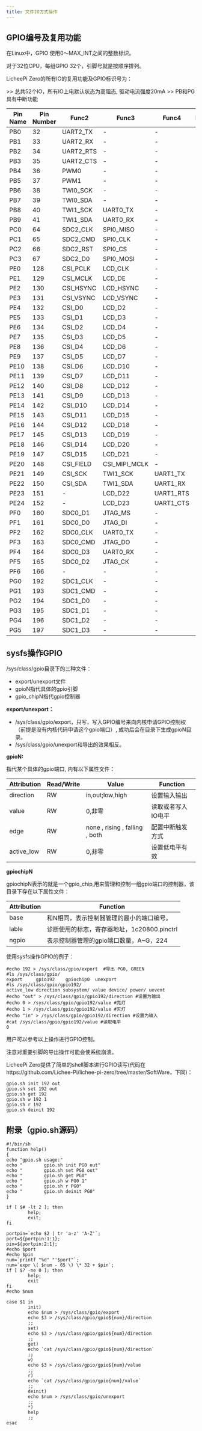 ```yaml
---
title: 文件IO方式操作
---
```


## GPIO编号及复用功能


在Linux中，GPIO 使用0～MAX_INT之间的整数标识。

对于32位CPU，每组GPIO 32个，引脚号就是按顺序排列。

LicheePi Zero的所有IO的复用功能及GPIO标识号为：

\>\> 总共52个IO，所有IO上电默认状态为高阻态, 驱动电流强度20mA \>\> PB和PG具有中断功能

|Pin Name|Pin Number|  Func2  |    Func3    |  Func4  |Func5| Func6  |
| ------ | -------- | ------- | ---------- | ------- | ----- | ---- |
|PB0     |        32|UART2_TX |\-           |\-       |\-   |PB_EINT0|
|PB1     |        33|UART2_RX |\-           |\-       |\-   |PB_EINT1|
|PB2     |        34|UART2_RTS|\-           |\-       |\-   |PB_EINT2|
|PB3     |        35|UART2_CTS|\-           |\-       |\-   |PB_EINT3|
|PB4     |        36|PWM0     |\-           |\-       |\-   |PB_EINT4|
|PB5     |        37|PWM1     |\-           |\-       |\-   |PB_EINT5|
|PB6     |        38|TWI0_SCK |\-           |\-       |\-   |PB_EINT6|
|PB7     |        39|TWI0_SDA |\-           |\-       |\-   |PB_EINT7|
|PB8     |        40|TWI1_SCK |UART0_TX     |\-       |\-   |PB_EINT8|
|PB9     |        41|TWI1_SDA |UART0_RX     |\-       |\-   |PB_EINT9|
|PC0     |        64|SDC2_CLK |SPI0_MISO    |\-       |\-   |\-      |
|PC1     |        65|SDC2_CMD |SPI0_CLK     |\-       |\-   |\-      |
|PC2     |        66|SDC2_RST |SPI0_CS      |\-       |\-   |\-      |
|PC3     |        67|SDC2_D0  |SPI0_MOSI    |\-       |     |        |
|PE0     |       128|CSI_PCLK |LCD_CLK      |\-       |\-   |\-      |
|PE1     |       129|CSI_MCLK |LCD_DE       |\-       |\-   |\-      |
|PE2     |       130|CSI_HSYNC|LCD_HSYNC    |\-       |\-   |\-      |
|PE3     |       131|CSI_VSYNC|LCD_VSYNC    |\-       |\-   |\-      |
|PE4     |       132|CSI_D0   |LCD_D2       |\-       |\-   |\-      |
|PE5     |       133|CSI_D1   |LCD_D3       |\-       |\-   |\-      |
|PE6     |       134|CSI_D2   |LCD_D4       |\-       |\-   |\-      |
|PE7     |       135|CSI_D3   |LCD_D5       |\-       |\-   |\-      |
|PE8     |       136|CSI_D4   |LCD_D6       |\-       |\-   |\-      |
|PE9     |       137|CSI_D5   |LCD_D7       |\-       |\-   |\-      |
|PE10    |       138|CSI_D6   |LCD_D10      |\-       |\-   |\-      |
|PE11    |       139|CSI_D7   |LCD_D11      |\-       |\-   |\-      |
|PE12    |       140|CSI_D8   |LCD_D12      |\-       |\-   |\-      |
|PE13    |       141|CSI_D9   |LCD_D13      |\-       |\-   |\-      |
|PE14    |       142|CSI_D10  |LCD_D14      |\-       |\-   |\-      |
|PE15    |       143|CSI_D11  |LCD_D15      |\-       |\-   |\-      |
|PE16    |       144|CSI_D12  |LCD_D18      |\-       |\-   |\-      |
|PE17    |       145|CSI_D13  |LCD_D19      |\-       |\-   |\-      |
|PE18    |       146|CSI_D14  |LCD_D20      |\-       |\-   |\-      |
|PE19    |       147|CSI_D15  |LCD_D21      |\-       |\-   |\-      |
|PE20    |       148|CSI_FIELD|CSI_MIPI_MCLK|\-       |\-   |\-      |
|PE21    |       149|CSI_SCK  |TWI1_SCK     |UART1_TX |\-   |\-      |
|PE22    |       150|CSI_SDA  |TWI1_SDA     |UART1_RX |\-   |\-      |
|PE23    |       151|\-       |LCD_D22      |UART1_RTS|\-   |\-      |
|PE24    |       152|\-       |LCD_D23      |UART1_CTS|\-   |\-      |
|PF0     |       160|SDC0_D1  |JTAG_MS      |\-       |\-   |\-      |
|PF1     |       161|SDC0_D0  |JTAG_DI      |\-       |\-   |\-      |
|PF2     |       162|SDC0_CLK |UART0_TX     |\-       |\-   |\-      |
|PF3     |       163|SDC0_CMD |JTAG_DO      |\-       |\-   |\-      |
|PF4     |       164|SDC0_D3  |UART0_RX     |\-       |\-   |\-      |
|PF5     |       165|SDC0_D2  |JTAG_CK      |\-       |\-   |\-      |
|PF6     |       166|\-       |\-           |\-       |\-   |\-      |
|PG0     |       192|SDC1_CLK |\-           |\-       |\-   |PG_EINT0|
|PG1     |       193|SDC1_CMD |\-           |\-       |\-   |PG_EINT1|
|PG2     |       194|SDC1_D0  |\-           |\-       |\-   |PG_EINT2|
|PG3     |       195|SDC1_D1  |\-           |\-       |\-   |PG_EINT3|
|PG4     |       196|SDC1_D2  |\-           |\-       |\-   |PG_EINT4|
|PG5     |       197|SDC1_D3  |\-           |\-       |\-   |PG_EINT5|


## sysfs操作GPIO


/sys/class/gpio目录下的三种文件：

-   export/unexport文件
-   gpioN指代具体的gpio引脚
-   gpio_chipN指代gpio控制器

**export/unexport：**

-   /sys/class/gpio/export，只写，写入GPIO编号来向内核申请GPIO控制权（前提是没有内核代码申请这个gpio端口）,
    成功后会在目录下生成gpioN目录。
-   /sys/class/gpio/unexport和导出的效果相反。

**gpioN:**

指代某个具体的gpio端口, 内有以下属性文件：

|Attribution|Read/Write|             Value             |     Function     |
| ------ | -------- | ------- | ---------- |
|direction  |RW        |in,out;low,high                |设置输入输出      |
|value      |RW        |0,非零                         |读取或者写入IO电平|
|edge       |RW        | none , rising , falling , both|配置中断触发方式  |
|active_low |RW        |0,非零                         |设置低电平有效    |

**gpiochipN**

gpiochipN表示的就是一个gpio_chip,用来管理和控制一组gpio端口的控制器，该目录下存在以下属性文件：

|Attribution|                 Function                  |
| ------ | -------- |
|base       |和N相同，表示控制器管理的最小的端口编号。  |
|lable      |诊断使用的标志，寄存器地址，1c20800.pinctrl|
|ngpio      |表示控制器管理的gpio端口数量，A~G，224     |

使用sysfs操作GPIO的例子：

    #echo 192 > /sys/class/gpio/export  #导出 PG0, GREEN
    #ls /sys/class/gpio/
    export     gpio192    gpiochip0  unexport
    #ls /sys/class/gpio/gpio192/
    active_low direction subsystem/ value device/ power/ uevent
    #echo "out" > /sys/class/gpio/gpio192/direction #设置为输出
    #echo 0 > /sys/class/gpio/gpio192/value #亮灯
    #echo 1 > /sys/class/gpio/gpio192/value #灭灯
    #echo "in" > /sys/class/gpio/gpio192/direction #设置为输入
    #cat /sys/class/gpio/gpio192/value #读取电平
    0

用户可以参考以上操作进行GPIO控制。

注意对重要引脚的导出操作可能会使系统崩溃。

LicheePi
Zero提供了简单的shell脚本进行GPIO读写(代码在https://github.com/Lichee-Pi/lichee-pi-zero/tree/master/SoftWare，下同)：

    gpio.sh init 192 out
    gpio.sh set 192 out
    gpio.sh get 192
    gpio.sh w 192 1
    gpio.sh r 192 
    gpio.sh deinit 192

## 附录（gpio.sh源码）


```
#!/bin/sh
function help()
{
echo "gpio.sh usage:"
echo "        gpio.sh init PG0 out"
echo "        gpio.sh set PG0 out"
echo "        gpio.sh get PG0"
echo "        gpio.sh w PG0 1"
echo "        gpio.sh r PG0"
echo "        gpio.sh deinit PG0"
}

if [ $# -lt 2 ]; then
        help;
        exit;
fi

portpin=`echo $2 | tr 'a-z' 'A-Z'`;
port=${portpin:1:1};
pin=${portpin:2:1};
#echo $port
#echo $pin
num=`printf "%d" "'$port"`;
num=`expr \( $num - 65 \) \* 32 + $pin`;
if [ $? -ne 0 ]; then
        help;
        exit                         
fi                                   
#echo $num                                

case $1 in                                            
        init)                                         
        echo $num > /sys/class/gpio/export            
        echo $3 > /sys/class/gpio/gpio${num}/direction
        ;;                                            
        set)                                           
        echo $3 > /sys/class/gpio/gpio${num}/direction 
        ;;                                             
        get)                                           
        echo `cat /sys/class/gpio/gpio${num}/direction`
        ;;                                             
        w)                                             
        echo $3 > /sys/class/gpio/gpio${num}/value
        ;;                                        
        r)                                        
        echo `cat /sys/class/gpio/gpio{num}/value`    
        ;;                                            
        deinit)                                       
        echo $num > /sys/class/gpio/unexport          
        ;;      
        *)                                            
        help                                          
        ;;                                            
esac  
```
